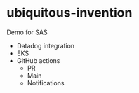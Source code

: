 # ubiquitous-invention
Demo for SAS

- Datadog integration
- EKS
- GitHub actions
  - PR
  - Main
  - Notifications
